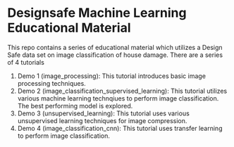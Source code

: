 # Designsafe Machine Learning Educational Material

This repo contains a series of educational material which utilizes a Design Safe data set on image classification of house damage. There are a series of 4 tutorials 

1. Demo 1 (image_processing): This tutorial introduces basic image processing techniques. 
2. Demo 2 (image_classification_supervised_learning): This tutorial utilizes various machine learning technqiues to perform image classification.  The best performing model is explored.  
3. Demo 3 (unsupervised_learning): This tutorial uses various unsupervised learning techniques for image compression. 
4. Demo 4 (image_classification_cnn): This tutorial uses transfer learning to perform image classification.   
